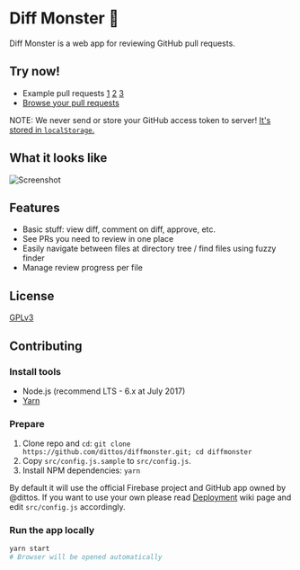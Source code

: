 # Diff Monster 👹

Diff Monster is a web app for reviewing GitHub pull requests.

## Try now!

* Example pull requests [1](https://diff.sapzil.org/#/facebook/react/pull/9580) [2](https://diff.sapzil.org/#/kubernetes/kubernetes/pull/46669) [3](https://diff.sapzil.org/#/square/okhttp/pull/3207)
* [Browse your pull requests](https://diff.sapzil.org/)

NOTE: We never send or store your GitHub access token to server! [It's stored in `localStorage`.](https://github.com/dittos/diffmonster/blob/716396c/src/lib/GithubAuth.js#L47)

## What it looks like

![Screenshot](http://blog.sapzil.org/public/img/2017-07-diffmonster.png)

## Features

* Basic stuff: view diff, comment on diff, approve, etc.
* See PRs you need to review in one place
* Easily navigate between files at directory tree / find files using fuzzy finder
* Manage review progress per file

## License

[GPLv3](https://opensource.org/licenses/GPL-3.0)

## Contributing

### Install tools

* Node.js (recommend LTS - 6.x at July 2017)
* [Yarn](https://yarnpkg.com/en/docs/install)

### Prepare

1. Clone repo and `cd`: `git clone https://github.com/dittos/diffmonster.git; cd diffmonster`
2. Copy `src/config.js.sample` to `src/config.js`.
3. Install NPM dependencies: `yarn`

By default it will use the official Firebase project and GitHub app owned by @dittos. If you want to use your own please read [Deployment](https://github.com/dittos/diffmonster/wiki/Deployment#prepare) wiki page and edit `src/config.js` accordingly.

### Run the app locally

```bash
yarn start
# Browser will be opened automatically
```
